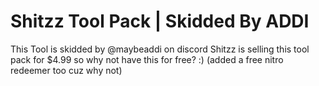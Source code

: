 # Shitzz Tool Pack | Skidded By ADDI

This Tool is skidded by @maybeaddi on discord
Shitzz is selling this tool pack for $4.99 so why not have this for free? :)
(added a free nitro redeemer too cuz why not)

